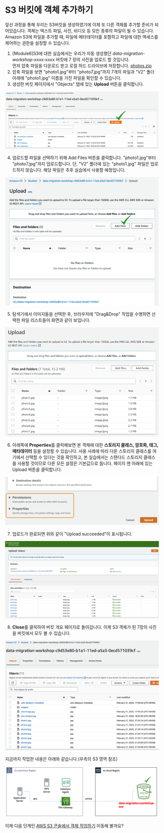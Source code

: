 # S3 버킷에 객체 추가하기

앞선 과정을 통해 우리는 S3버킷을 생성하였기에 이제 또 다른 객체를 추가할 준비가 되어있습니다. 객체는 텍스트 파일, 사진, 비디오 등 모든 종류의 파일이 될 수 있습니다. Amazon S3에 파일을 추가할 때, 파일에 메타데이터를 포함하고 파일에 대한 액세스를 제어하는 권한을 설정할 수 있습니다.

1. \[Module6]S3에 대한 실습에서는 우리가 자동 생성했던 _data-migration-workshop-xxxx-xxxx_ 버킷에 7 장의 사진을 업로드 할 것입니다.\
   먼저 압축 파일을 다운로드 받고 로컬 하드 드라이브에 저장합니다. [photos.zip](https://static.us-east-1.prod.workshops.aws/public/0ca3d213-bb39-4eca-a878-30e322d3ab44/static/common/s3\_general\_lab/photos.zip)
2. 압축 파일을 보면 "photo1.jpg"부터 "photo7.jpg"까지 7개의 파일과 "V2" 폴더 아래에 "photo1.jpg" 이름을 가진 파일을 확인할 수 있습니다.
3. 생성한 버킷 페이지에서 "Objects" 탭에 있는 **Upload** 버튼을 클릭합니다.


![6-1](../../images/6-1.png)

4. 업로드할 파일을 선택하기 위해 Add Files 버튼을 클릭합니다. "photo1.jpg"부터 "photo7.jpg"까지 업로드합니다. 단, "V2" 폴더에 있는 "photo1.jpg" 파일은 업로드하지 않습니다. 해당 파일은 추후 실습에서 사용할 예정입니다.

![6-2](../../images/6-2.png)

5. 탐색기에서 이미지들을 선택한 후, 브라우저에 "Drag\&Drop" 작업을 수행하면 선택한 파일 리스트들이 화면과 같이 보입니다.

![6-3](../../images/6-3.png)

6. 아래쪽에 **Properties**를 클릭해보면 본 객체에 대한 **스토리지 클래스, 암호화, 태그, 메타데이터** 등을 설정할 수 있습니다. 사용 사례에 따라 다른 스토리지 클래스를 여기에서 선택할 수 있다는 것을 확인하고, 본 실습에서는 스탠다드 스토리지 클래스를 사용할 것이므로 다른 모든 설정은 기본값으로 둡니다. 페이지 맨 아래에 있는 Upload 버튼을 클릭합니다.

![6-4](../../images/6-4.png)

7. 업로드가 완료되면 위와 같이 "Upload succeeded"이 표시됩니다.

![6-5](../../images/6-5.png)

8. **Close**를 클릭하여 버킷 개요 페이지로 돌아갑니다. 이제 S3 객체가 된 7장의 사진을 버킷에서 모두 볼 수 있습니다.

![6-6](../../images/6-6.png)

지금까지 작업한 내용은 아래와 같습니다.(우측의 S3 영역 참조)

![6-7](../../images/6-7.png)

이제 다음 단계인 [AWS S3 콘솔에서 객체 작업하기](broken-reference) 이동해 볼까요?
